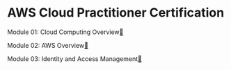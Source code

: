 # AWS Cloud Practitioner Certification


Module 01: Cloud Computing Overview[&#128279;](Module_01_Cloud_Computing_Overview.pdf)

Module 02: AWS Overview[&#128279;](Module_02_AWS_Overview.pdf)

Module 03: Identity and Access Management[&#128279;](Module_03__Identity_and_Access_Management.pdf)
